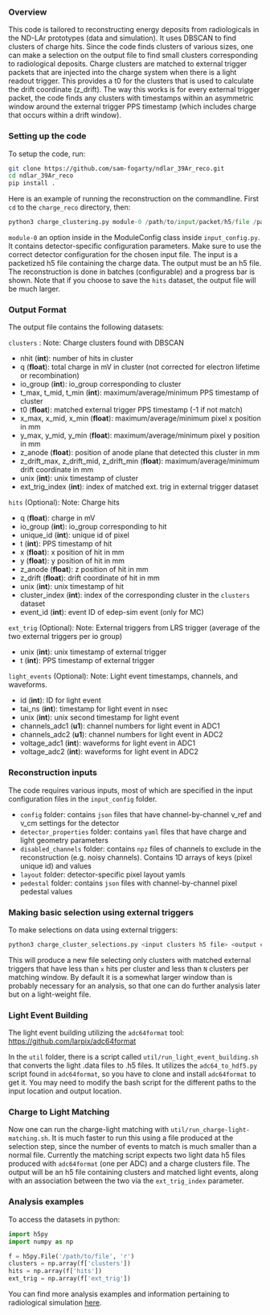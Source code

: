 ### Overview
This code is tailored to reconstructing energy deposits from radiologicals in the ND-LAr prototypes (data and simulation). It uses DBSCAN to find clusters of charge hits. Since the code finds clusters of various sizes, one can make a selection on the output file to find small clusters corresponding to radiological deposits. Charge clusters are matched to external trigger packets that are injected into the charge system when there is a light readout trigger. This provides a t0 for the clusters that is used to calculate the drift coordinate (z_drift). The way this works is for every external trigger packet, the code finds any clusters with timestamps within an asymmetric window around the external trigger PPS timestamp (which includes charge that occurs within a drift window).

### Setting up the code
To setup the code, run:
```bash
git clone https://github.com/sam-fogarty/ndlar_39Ar_reco.git
cd ndlar_39Ar_reco
pip install .
```

Here is an example of running the reconstruction on the commandline. First `cd` to the `charge_reco` directory, then:
```python
python3 charge_clustering.py module-0 /path/to/input/packet/h5/file /path/to/output/h5/file
```
`module-0` an option inside in the ModuleConfig class inside `input_config.py`. It contains detector-specific configuration parameters. Make sure to use the correct detector configuration for the chosen input file. The input is a packetized h5 file containing the charge data. The output must be an h5 file. The reconstruction is done in batches (configurable) and a progress bar is shown. Note that if you choose to save the `hits` dataset, the output file will be much larger. 

### Output Format
The output file contains the following datasets:

`clusters` : Note: Charge clusters found with DBSCAN 
 - nhit (**int**): number of hits in cluster
 - q (**float**): total charge in mV in cluster (not corrected for electron lifetime or recombination)
 - io_group (**int**): io_group corresponding to cluster
 - t_max, t_mid, t_min (**int**): maximum/average/minimum PPS timestamp of cluster
 - t0 (**float**): matched external trigger PPS timestamp (-1 if not match)
 - x_max, x_mid, x_min (**float**): maximum/average/minimum pixel x position in mm
 - y_max, y_mid, y_min (**float**): maximum/average/minimum pixel y position in mm
 - z_anode (**float**): position of anode plane that detected this cluster in mm
 - z_drift_max, z_drift_mid, z_drift_min (**float**): maximum/average/minimum drift coordinate in mm
 - unix (**int**): unix timestamp of cluster
 - ext_trig_index (**int**): index of matched ext. trig in external trigger dataset

`hits` (Optional): Note: Charge hits
 - q (**float**): charge in mV
 - io_group (**int**): io_group corresponding to hit
 - unique_id (**int**): unique id of pixel
 - t (**int**): PPS timestamp of hit
 - x (**float**): x position of hit in mm
 - y (**float**): y position of hit in mm
 - z_anode (**float**): z position of hit in mm
 - z_drift (**float**): drift coordinate of hit in mm
 - unix (**int**): unix timestamp of hit
 - cluster_index (**int**): index of the corresponding cluster in the `clusters` dataset
 - event_id (**int**): event ID of edep-sim event (only for MC)

`ext_trig` (Optional): Note: External triggers from LRS trigger (average of the two external triggers per io group)
 - unix (**int**): unix timestamp of external trigger
 - t (**int**): PPS timestamp of external trigger

`light_events` (Optional): Note: Light event timestamps, channels, and waveforms.
 - id (**int**): ID for light event
 - tai_ns (**int**): timestamp for light event in nsec
 - unix (**int**): unix second timestamp for light event
 - channels_adc1 (**u1**): channel numbers for light event in ADC1
 - channels_adc2 (**u1**): channel numbers for light event in ADC2
 - voltage_adc1 (**int**): waveforms for light event in ADC1
 - voltage_adc2 (**int**): waveforms for light event in ADC2

### Reconstruction inputs
The code requires various inputs, most of which are specified in the input configuration files in the `input_config` folder. 

- `config` folder: contains `json` files that have channel-by-channel v_ref and v_cm settings for the detector
- `detector_properties` folder: contains `yaml` files that have charge and light geometry parameters
- `disabled_channels` folder: contains `npz` files of channels to exclude in the reconstruction (e.g. noisy channels). Contains 1D arrays of keys (pixel unique id) and values
- `layout` folder: detector-specific pixel layout yamls
- `pedestal` folder: contains `json` files with channel-by-channel pixel pedestal values

### Making basic selection using external triggers

To make selections on data using external triggers:
```bash
python3 charge_cluster_selections.py <input clusters h5 file> <output clusters selection h5 file>
```
This will produce a new file selecting only clusters with matched external triggers that have less than `x` hits per cluster and less than `N` clusters per matching window. By default it is a somewhat larger window than is probably necessary for an analysis, so that one can do further analysis later but on a light-weight file.

### Light Event Building
The light event building utilizing the `adc64format` tool: https://github.com/larpix/adc64format 

In the `util` folder, there is a script called `util/run_light_event_building.sh` that converts the light .data files to .h5 files. It utilizes the `adc64_to_hdf5.py` script found in `adc64format`, so you have to clone and install `adc64format` to get it. You may need to modify the bash script for the different paths to the input location and output location. 

### Charge to Light Matching

Now one can run the charge-light matching with `util/run_charge-light-matching.sh`. It is much faster to run this using a file produced at the selection step, since the number of events to match is much smaller than a normal file. Currently the matching script expects two light data h5 files produced with `adc64format` (one per ADC) and a charge clusters file. The output will be an h5 file containing clusters and matched light events, along with an association between the two via the `ext_trig_index` parameter. 

### Analysis examples
To access the datasets in python:
```python
import h5py
import numpy as np

f = h5py.File('/path/to/file', 'r')
clusters = np.array(f['clusters'])
hits = np.array(f['hits'])
ext_trig = np.array(f['ext_trig'])
```

You can find more analysis examples and information pertaining to radiological simulation [here](https://github.com/sam-fogarty/ndlar_39Ar_analysis).

